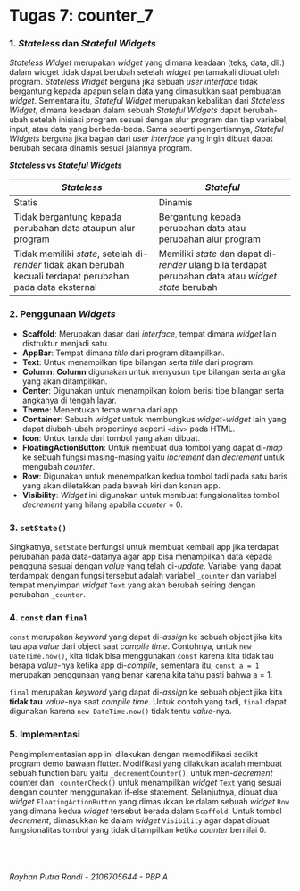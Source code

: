 # Tugas 7: counter_7

### 1. _Stateless_ dan _Stateful Widgets_
_*Stateless Widget*_ merupakan _widget_ yang dimana keadaan (teks, data, dll.) dalam widget tidak dapat berubah setelah _widget_ pertamakali dibuat oleh program. _*Stateless Widget*_ berguna jika sebuah _user interface_ tidak bergantung kepada apapun selain data yang dimasukkan saat pembuatan _widget_. Sementara itu, _Stateful Widget_ merupakan kebalikan dari _Stateless Widget_, dimana keadaan dalam sebuah _Stateful Widgets_ dapat berubah-ubah setelah inisiasi program sesuai dengan alur program dan tiap variabel, input, atau data yang berbeda-beda. Sama seperti pengertiannya, _Stateful Widgets_ berguna jika bagian dari _user interface_ yang ingin dibuat dapat berubah secara dinamis sesuai jalannya program.

**_Stateless_ vs _Stateful Widgets_**

|  _Stateless_  |   _Stateful_  |
| ------------- | ------------- |
| Statis  | Dinamis  |
| Tidak bergantung kepada perubahan data ataupun alur program  | Bergantung kepada perubahan data atau perubahan alur program  |
| Tidak memiliki _state_, setelah di-_render_ tidak akan berubah kecuali terdapat perubahan pada data eksternal  | Memiliki _state_ dan dapat di-_render_ ulang bila terdapat perubahan data atau _widget state_ berubah |

### 2. Penggunaan _Widgets_
- **Scaffold**: Merupakan dasar dari _interface_, tempat dimana _widget_ lain distruktur menjadi satu.
- **AppBar**: Tempat dimana _title_ dari program ditampilkan.
- **Text**: Untuk menampilkan tipe bilangan serta _title_ dari program.
- **Column**: **Column** digunakan untuk menyusun tipe bilangan serta angka yang akan ditampilkan.
- **Center**: Digunakan untuk menampilkan kolom berisi tipe bilangan serta angkanya di tengah layar.
- **Theme**: Menentukan tema warna dari app.
- **Container**: Sebuah _widget_ untuk membungkus _widget_-_widget_ lain yang dapat diubah-ubah propertinya seperti `<div>` pada HTML.
- **Icon**: Untuk tanda dari tombol yang akan dibuat.
- **FloatingActionButton**: Untuk membuat dua tombol yang dapat di-_map_ ke sebuah fungsi masing-masing yaitu _increment_ dan _decrement_ untuk mengubah _counter_.
- **Row**: Digunakan untuk menempatkan kedua tombol tadi pada satu baris yang akan diletakkan pada bawah kiri dan kanan app.
- **Visibility**: _Widget_ ini digunakan untuk membuat fungsionalitas tombol _decrement_ yang hilang apabila _counter_ = 0.

### 3. `setState()`
Singkatnya, `setState` berfungsi untuk membuat kembali app jika terdapat perubahan pada data-datanya agar app bisa menampilkan data kepada pengguna sesuai dengan _value_ yang telah di-_update_. Variabel yang dapat terdampak dengan fungsi tersebut adalah variabel `_counter` dan variabel tempat menyimpan _widget_ `Text` yang akan berubah seiring dengan perubahan `_counter`.

### 4. `const` dan `final`
`const` merupakan _keyword_ yang dapat di-_assign_ ke sebuah object jika kita tau apa _value_ dari object saat _compile time_. Contohnya, untuk `new DateTime.now()`, kita tidak bisa menggunakan `const` karena kita tidak tau berapa _value_-nya ketika app di-_compile_, sementara itu, `const a = 1` merupakan penggunaan yang benar karena kita tahu pasti bahwa a = 1.

`final` merupakan _keyword_ yang dapat di-_assign_ ke sebuah object jika kita **tidak tau** _value_-nya saat _compile time_. Untuk contoh yang tadi, `final` dapat digunakan karena `new DateTime.now()` tidak tentu _value_-nya.

### 5. Implementasi
Pengimplementasian app ini dilakukan dengan memodifikasi sedikit program demo bawaan flutter. Modifikasi yang dilakukan adalah membuat sebuah function baru yaitu `_decrementCounter()`, untuk men-_decrement_ counter dan `_counterCheck()` untuk menampilkan _widget_ `Text` yang sesuai dengan counter menggunakan if-else statement. Selanjutnya, dibuat dua _widget_ `FloatingActionButton` yang dimasukkan ke dalam sebuah _widget_ `Row` yang dimana kedua _widget_ tersebut berada dalam `Scaffold`. Untuk tombol _decrement_, dimasukkan ke dalam _widget_ `Visibility` agar dapat dibuat fungsionalitas tombol yang tidak ditampilkan ketika _counter_ bernilai 0.

<br></br>
###### *Rayhan Putra Randi - 2106705644 - PBP A*